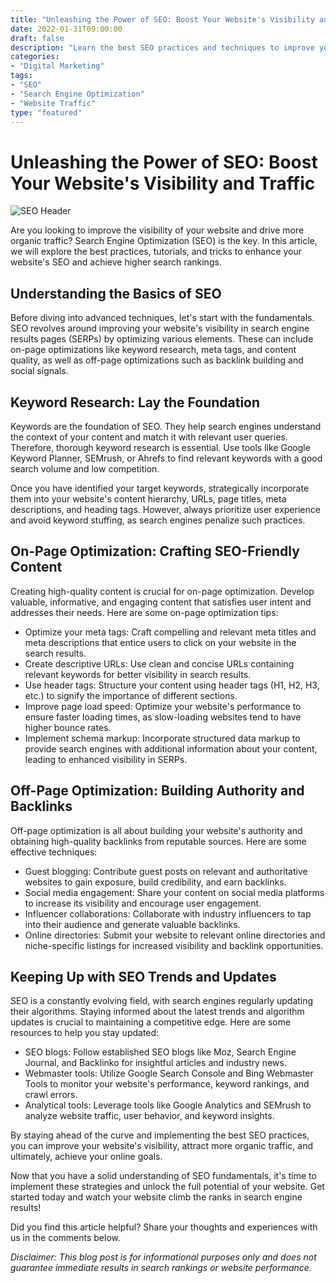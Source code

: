```yaml
---
title: "Unleashing the Power of SEO: Boost Your Website's Visibility and Traffic"
date: 2022-01-31T09:00:00
draft: false
description: "Learn the best SEO practices and techniques to improve your website's search rankings and drive organic traffic."
categories:
- "Digital Marketing"
tags:
- "SEO"
- "Search Engine Optimization"
- "Website Traffic"
type: "featured"
---
```


# Unleashing the Power of SEO: Boost Your Website's Visibility and Traffic

![SEO Header](https://example.com/images/seo-header.jpg)

Are you looking to improve the visibility of your website and drive more organic traffic? Search Engine Optimization (SEO) is the key. In this article, we will explore the best practices, tutorials, and tricks to enhance your website's SEO and achieve higher search rankings.

## Understanding the Basics of SEO

Before diving into advanced techniques, let's start with the fundamentals. SEO revolves around improving your website's visibility in search engine results pages (SERPs) by optimizing various elements. These can include on-page optimizations like keyword research, meta tags, and content quality, as well as off-page optimizations such as backlink building and social signals.

## Keyword Research: Lay the Foundation

Keywords are the foundation of SEO. They help search engines understand the context of your content and match it with relevant user queries. Therefore, thorough keyword research is essential. Use tools like Google Keyword Planner, SEMrush, or Ahrefs to find relevant keywords with a good search volume and low competition.

Once you have identified your target keywords, strategically incorporate them into your website's content hierarchy, URLs, page titles, meta descriptions, and heading tags. However, always prioritize user experience and avoid keyword stuffing, as search engines penalize such practices.

## On-Page Optimization: Crafting SEO-Friendly Content

Creating high-quality content is crucial for on-page optimization. Develop valuable, informative, and engaging content that satisfies user intent and addresses their needs. Here are some on-page optimization tips:

- Optimize your meta tags: Craft compelling and relevant meta titles and meta descriptions that entice users to click on your website in the search results.
- Create descriptive URLs: Use clean and concise URLs containing relevant keywords for better visibility in search results.
- Use header tags: Structure your content using header tags (H1, H2, H3, etc.) to signify the importance of different sections.
- Improve page load speed: Optimize your website's performance to ensure faster loading times, as slow-loading websites tend to have higher bounce rates.
- Implement schema markup: Incorporate structured data markup to provide search engines with additional information about your content, leading to enhanced visibility in SERPs.

## Off-Page Optimization: Building Authority and Backlinks

Off-page optimization is all about building your website's authority and obtaining high-quality backlinks from reputable sources. Here are some effective techniques:

- Guest blogging: Contribute guest posts on relevant and authoritative websites to gain exposure, build credibility, and earn backlinks.
- Social media engagement: Share your content on social media platforms to increase its visibility and encourage user engagement.
- Influencer collaborations: Collaborate with industry influencers to tap into their audience and generate valuable backlinks.
- Online directories: Submit your website to relevant online directories and niche-specific listings for increased visibility and backlink opportunities.

## Keeping Up with SEO Trends and Updates

SEO is a constantly evolving field, with search engines regularly updating their algorithms. Staying informed about the latest trends and algorithm updates is crucial to maintaining a competitive edge. Here are some resources to help you stay updated:

- SEO blogs: Follow established SEO blogs like Moz, Search Engine Journal, and Backlinko for insightful articles and industry news.
- Webmaster tools: Utilize Google Search Console and Bing Webmaster Tools to monitor your website's performance, keyword rankings, and crawl errors.
- Analytical tools: Leverage tools like Google Analytics and SEMrush to analyze website traffic, user behavior, and keyword insights.

By staying ahead of the curve and implementing the best SEO practices, you can improve your website's visibility, attract more organic traffic, and ultimately, achieve your online goals.

Now that you have a solid understanding of SEO fundamentals, it's time to implement these strategies and unlock the full potential of your website. Get started today and watch your website climb the ranks in search engine results!

Did you find this article helpful? Share your thoughts and experiences with us in the comments below.

*Disclaimer: This blog post is for informational purposes only and does not guarantee immediate results in search rankings or website performance.*


